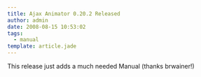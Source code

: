 ```yaml
---
title: Ajax Animator 0.20.2 Released
author: admin
date: 2008-08-15 10:53:02
tags: 
  - manual
template: article.jade
---
```


This release just adds a much needed Manual (thanks brwainer!)
